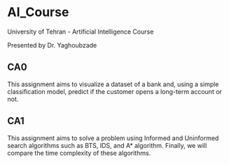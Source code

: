 # AI_Course

University of Tehran - Artificial Intelligence Course

Presented by Dr. Yaghoubzade

## CA0

This assignment aims to visualize a dataset of a bank and, using a simple classification model, predict if the customer opens a long-term account or not.

## CA1

This assignment aims to solve a problem using Informed and Uninformed search algorithms such as BTS, IDS, and A* algorithm. Finally, we will compare the time complexity of these algorithms.

